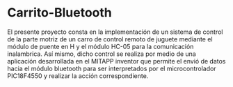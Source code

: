 # Carrito-Bluetooth
El presente proyecto consta en la implementación de un sistema de control de la parte motriz de un carro de control remoto de juguete mediante el módulo de puente en H y el módulo HC-05 para la comunicación inalambrica. Así mismo, dicho control se realiza por medio de una aplicación desarrollada en el MITAPP inventor que permite el envió de datos hacia el módulo bluetooth para ser interpretados por el microcontrolador PIC18F4550 y realizar la acción correspondiente.
